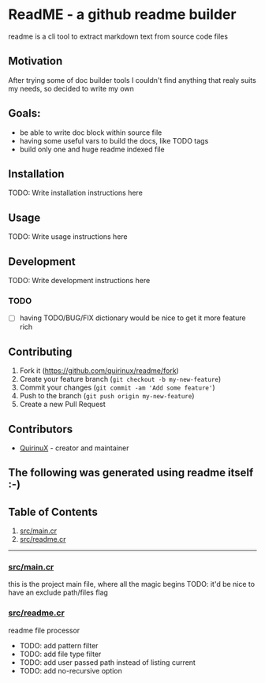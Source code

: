 # ReadME - a github readme builder
readme is a cli tool to extract markdown text from source code files

## Motivation
After trying some of doc builder tools I couldn't find anything that realy suits my needs, so decided to write my own

## Goals:
- be able to write doc block within source file
- having some useful vars to build the docs, like TODO tags
- build only one and huge readme indexed file

## Installation

TODO: Write installation instructions here

## Usage

TODO: Write usage instructions here

## Development

TODO: Write development instructions here

### TODO
- [ ] having TODO/BUG/FIX dictionary would be nice to get it more feature rich

## Contributing

1. Fork it (<https://github.com/quirinux/readme/fork>)
2. Create your feature branch (`git checkout -b my-new-feature`)
3. Commit your changes (`git commit -am 'Add some feature'`)
4. Push to the branch (`git push origin my-new-feature`)
5. Create a new Pull Request

## Contributors

- [QuirinuX](https://github.com/quirinux) - creator and maintainer

## The following was generated using readme itself :-)

## Table of Contents
1. [src/main.cr](#src/main.cr)
1. [src/readme.cr](#src/readme.cr)

---
### [src/main.cr](src/main.cr)
this is the project main file, where all the magic begins
TODO: it'd be nice to have an exclude path/files flag


### [src/readme.cr](src/readme.cr)
readme file processor
- TODO: add pattern filter
- TODO: add file type filter
- TODO: add user passed path instead of listing current
- TODO: add no-recursive option



